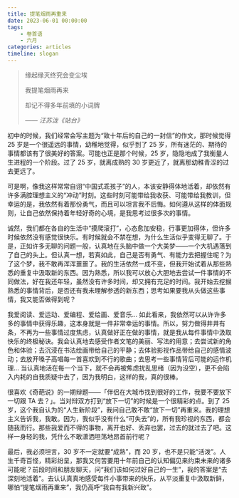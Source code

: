 ```yaml
---
title: 提笔烟雨再重来
date: 2023-06-01 00:00:00
tags: 
    - 卷首语
    - 六月
categories: articles
timeline: slogan
---
```



> 缘起缘灭终究会变尘埃
> 
> 我提笔烟雨再来
> 
> 却记不得多年前填的小词牌
>
> _—— 汪苏泷《站台》_

初中的时候，我们经常会写主题为“致十年后的自己的一封信”的作文，那时候觉得 25 岁是一个很遥远的事情，幼稚地觉得，似乎到了 25 岁，所有迷茫的、期待的事情都该有了很美好的答案。可能也正是那个时候，25 岁，隐隐地成了我衡量人生进程的一个阶段。过了 25 岁，就离成熟的 30 岁更近了，就离那幼稚青涩的过去更远了。

可是啊，像我这样常常自诩“中国式乖孩子”的人，本该安静得体地活着，却依然有许多满腔理想主义的“冲动”时刻。这些时刻可能带给我收获、可能带给我教训，但幸运的是，我依然有着那份勇气，而且可以坦言我不后悔。如何遵从这样的体面规则，让自己依然保持着年轻好奇的心境，是我思考过很多次的事情。

诚然，我们都在各自的生活中“摸爬滚打”，心态愈加安稳，行事更加得体，但许多时候依然没有感觉很快乐。有时候就会不禁在想，为什么生活似乎变得无聊了。于是，正如许多无聊的问题一般，认真地在头脑中做一个大美梦——一个大机遇落到了自己的头上。但认真一想，若真如此，自己是否有勇气、有能力去把握住呢？为了这个梦，我不敢再浑浑噩噩了。我的生活依然一成不变，但我开始试着从那些熟悉的重复中汲取新的东西。因为熟悉，所以我可以放心大胆地去尝试一件事情的不同做法，好在我还年轻，虽然没有许多时间，却又拥有充足的时间。我开始去挖掘熟悉的事情背后，是否还有我未理解参透的新东西；思考如果要我从头做这些事情，我又能否做得到呢？

我爱阅读、爱运动、爱编程、爱绘画、爱音乐... 如此看来，我依然可以从许许多多的事情中获得乐趣，这本身就是一件非常幸运的事情。所以，努力做得井井有条，不再为一些事情过度焦虑，认真做好正在做的事情，就是我从每件事情中汲取快乐的终极秘诀。我会认真地去感受作者文笔的美丽、写法的用意；去尝试新的角色和体验；去沉浸在书法绘画带给自己的平静；去体验影视作品带给自己的感情波动；去放开嗓子高唱每一首喜欢到不行的歌曲；去思考一些事情背后可能的运作机理... 当认真地活在每一个当下，就不会再被焦虑扰乱思绪（因为没空），更不会陷入内耗的自我质疑中去了，因为我明白，这样的我，真的很棒。

很喜欢《奇葩说》的一期辩题——「伴侣在大城市找到很好的工作，我要不要放下一切跟 TA 去？」。当对辩双方打到“放下一切”的时候是一个很精彩的点。到了 25 岁，这个我自认为的“人生新阶段”，我问自己敢不敢“放下一切”再重来。我的理想主义告诉我，我敢。因为，我似乎没有什么“可失去”的，所有我珍视的东西，都会随我而行。那些我爱而不得的事物，离开也好、丢弃也罢，过去的就过去了吧。这样一身轻的我，凭什么不敢潇洒坦荡地昂首前行呢？

最后，我必须坦言，30 岁不一定就要“成熟”，而 20 岁，也不是只能“活泼”。人生千奇百怪，精彩纷呈，那我又何苦要用十年前自己的认知偏见来约束未来的诸多可能呢？前段时间和朋友聊天，问“我们该如何过好自己的一生”，我的答案是“去深刻地活着”。去认认真真地感受每件小事带来的快乐，从平淡重复中汲取新鲜，哪怕“提笔烟雨再重来”，我仍高呼“我自有我新兴致”。
